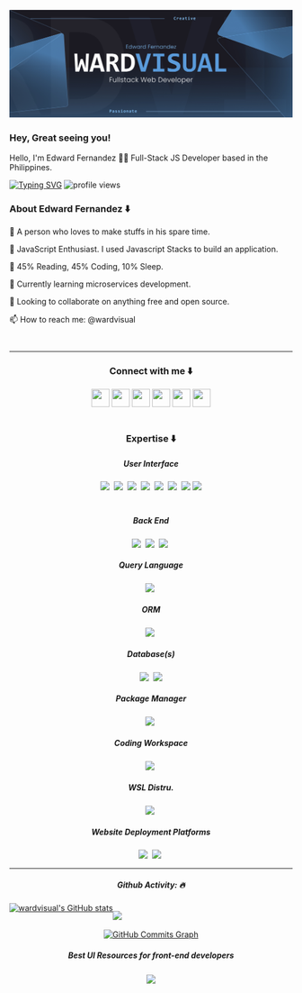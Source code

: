 <!--
  @Author: Edward Fernandez (https://github.com/wardvisual)
 -->

[<img src="./assets/banner.jpg">](https://www.behance.net/wardvisual)

<h3> Hey, Great seeing you! </h3>
<p> Hello, I'm Edward Fernandez 🙋‍♂️ Full-Stack JS Developer based in the Philippines. </p>

[![Typing SVG](https://readme-typing-svg.herokuapp.com?color=5A9BDA&lines=Edward+Fernandez;Fullstack+Javascript+Developer;UI%2FUX+Designer)](https://git.io/typing-svg)
<img src="https://komarev.com/ghpvc/?username=your-github-wardvisual&style=flat-square" alt="profile views">

<div align="start" style="margin-bottom: 3em;">
  <h3> About Edward Fernandez ⬇️</h3>
    <p> 🚀 A person who loves to make stuffs in his spare time. </p>
    <p> 💼 JavaScript Enthusiast. I used Javascript Stacks to build an application. </p>
    <p> 🤖 45% Reading, 45% Coding, 10% Sleep. </p>
    <p> 🌱 Currently learning microservices development. </p>
    <p> 👯 Looking to collaborate on anything free and open source. </p>
    <p> 📫 How to reach me: @wardvisual </p>
</div>

<hr>
<div align="center" style="margin-bottom: 3em;">
  <h3> Connect with me ⬇️</h3>
  <a href="https://discord.com/users/wardvisual" target="_blank" rel="noreferrer"><img src="https://raw.githubusercontent.com/danielcranney/readme-generator/main/public/icons/socials/discord.svg" width="32" height="32" /></a> <a href="https://www.facebook.com/wardvisual" target="_blank" rel="noreferrer"><img src="https://raw.githubusercontent.com/danielcranney/readme-generator/main/public/icons/socials/facebook.svg" width="32" height="32" /></a> <a href="https://www.github.com/wardvisual" target="_blank" rel="noreferrer"><img src="https://raw.githubusercontent.com/danielcranney/readme-generator/main/public/icons/socials/github-dark.svg" width="32" height="32" /></a> <a href="http://www.instagram.com/wardvisual" target="_blank" rel="noreferrer"><img src="https://raw.githubusercontent.com/danielcranney/readme-generator/main/public/icons/socials/instagram.svg" width="32" height="32" /></a> <a href="https://www.linkedin.com/in/wardvisual" target="_blank" rel="noreferrer"><img src="https://raw.githubusercontent.com/danielcranney/readme-generator/main/public/icons/socials/linkedin.svg" width="32" height="32" /></a> <a href="https://www.twitter.com/wardvisual" target="_blank" rel="noreferrer"><img src="https://raw.githubusercontent.com/danielcranney/readme-generator/main/public/icons/socials/twitter.svg" width="32" height="32" /></a></p>
</div>

<div align="center" style="margin-bottom: 3em;">
  <h3> Expertise ⬇️</h3>
  <h5>User Interface</h5>
  <img src="https://img.shields.io/badge/FIGMA-orange?style=for-the-badge&logo=FIGMA&logoColor=white"/>&nbsp;
  <img src="https://img.shields.io/badge/HTML5-E34C26?style=for-the-badge&logo=html5&logoColor=white"/>&nbsp;
  <img src="https://img.shields.io/badge/REACT JS-lightblue?style=for-the-badge&logo=react&logoColor=black"/>&nbsp;
  <img src="https://img.shields.io/badge/NEXT JS -white?style=for-the-badge&logo=nextjs&logoColor=black"/>&nbsp;
  <img src="https://img.shields.io/badge/CSS3-264de4?style=for-the-badge&logo=css3&logoColor=white"/>&nbsp;
  <img src="https://img.shields.io/badge/SASS-cc6699?style=for-the-badge&logo=SASS&logoColor=white"/>&nbsp;
  <img src="https://img.shields.io/badge/Javascript-f0db4f?style=for-the-badge&logo=Javascript&logoColor=black"/>
  <img src="https://img.shields.io/badge/Typescript-blue?style=for-the-badge&logo=Typescript&logoColor=black"/>
</div>

<div align="center">
  <h5>Back End</h5>
  <img src="https://img.shields.io/badge/Node.JS-3C873A?style=for-the-badge&logo=node.js&logoColor=white"/>&nbsp;
  <img src="https://img.shields.io/badge/Express-333333?style=for-the-badge&logo=express&logoColor=white"/>&nbsp;
  <img src="https://img.shields.io/badge/NEST JS-CC3534?style=for-the-badge&logo=nestjs&logoColor=white"/>&nbsp;
</div>

<div align="center">
  <h5>Query Language</h5>
  <img src="https://img.shields.io/badge/GraphQL -E2008F?style=for-the-badge&logo=GraphQL&logoColor=white"/>&nbsp;
  </div>

  <div align="center">
  <h5>ORM</h5>
  <img src="https://img.shields.io/badge/Prisma -white?style=for-the-badge&logo=Prisma&logoColor=black"/>&nbsp;
  </div>

  <div align="center">
  <h5>Database(s)</h5>
  <img src="https://img.shields.io/badge/MongoDB-3FA037?style=for-the-badge&logo=mongodb&logoColor=white"/>&nbsp;
  <img src="https://img.shields.io/badge/MYSQL-F29111?style=for-the-badge&logo=mysql&logoColor=white"/>
</div>

<div align="center">
  <h5>Package Manager</h5>
  <img src="https://img.shields.io/badge/NPM-CC3534?style=for-the-badge&logo=npm"/>&nbsp;
  </div>

  <div align="center">
  <h5>Coding Workspace</h5>
  <img src="https://img.shields.io/badge/Windows11 -0078D7?style=for-the-badge&logo=windows"/>&nbsp;
  </div>

  <div align="center">
  <h5>WSL Distru.</h5>
  <img src="https://img.shields.io/badge/ UBUNTU-red?style=for-the-badge&logo=ubuntu&logoColor=white"/>&nbsp;
  </div>

  <div align="center">
  <h5>Website Deployment Platforms</h5>
  <img src="https://img.shields.io/badge/VPS UBUNTU-red?style=for-the-badge&logo=ubuntu&logoColor=white"/>&nbsp;
  <img src="https://img.shields.io/badge/NGINX-black?style=for-the-badge&logo=nginx"/>&nbsp;
</div>

<hr />

<div align="center" >
  <h5>Github Activity: 🔥</h5>
  <div style="display: flex;">
    <a href="http://www.github.com/wardvisual" align="center"><img src="https://github-readme-stats.vercel.app/api?username=wardvisual&show_icons=true&hide=&count_private=true&title_color=0891b2&text_color=ffffff&icon_color=0891b2&bg_color=0f172a&hide_border=true&show_icons=true" alt="wardvisual's GitHub stats" /></a>

<a href="http://www.github.com/wardvisual"><img src="https://github-readme-streak-stats.herokuapp.com/?user=wardvisual&stroke=ffffff&background=0f172a&ring=0891b2&fire=0891b2&currStreakNum=ffffff&currStreakLabel=0891b2&sideNums=ffffff&sideLabels=ffffff&dates=ffffff&hide_border=true" /></a>

  </div>
</div>

<div align="center" >
  <a href="http://www.github.com/wardvisual" align="center"><img src="https://activity-graph.herokuapp.com/graph?username=wardvisual&bg_color=0f172a&color=ffffff&line=0891b2&point=ffffff&area_color=0f172a&area=true&hide_border=true&custom_title=GitHub%20Commits%20Graph" alt="GitHub Commits Graph" /></a>
</div>

<div align="center">
  <h5>Best UI Resources for front-end developers</h5>
  <a href="https://github.com/bradtraversy/design-resources-for-developers#html--css-templates">
    <img align="center" src="https://www.teachsecondary.com/images/uploads/6-digital-resources.jpg" height="200" />
  </a>
